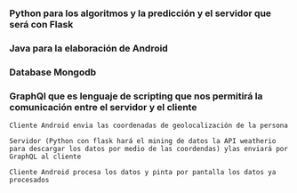 



### Python para los algoritmos y la predicción y el servidor que será con Flask
### Java para la elaboración de Android
### Database Mongodb
### GraphQl que es lenguaje de scripting que nos permitirá la comunicación entre el servidor y el cliente



    Cliente Android envia las coordenadas de geolocalización de la persona

    Servidor (Python con flask hará el mining de datos la API weatherio para descargar los datos por medio de las coordendas) ylas enviará por GraphQL al cliente

    Cliente Android procesa los datos y pinta por pantalla los datos ya procesados






